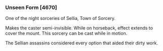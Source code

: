 ### Unseen Form [4670]

One of the night sorceries of Sellia, Town of Sorcery.

Makes the caster semi-invisible. While on horseback, effect extends to cover the mount. This sorcery can be cast while in motion.

The Sellian assassins considered every option that aided their dirty work.